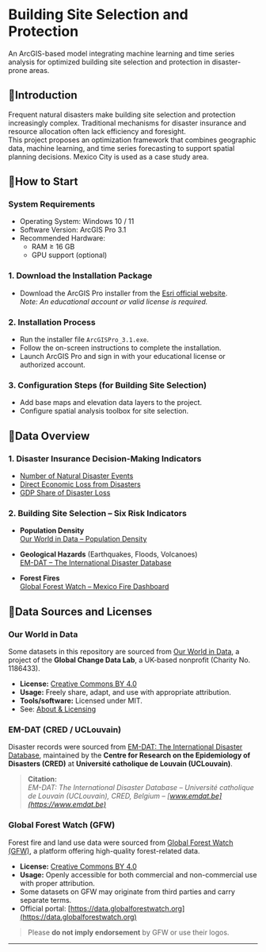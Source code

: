 # Building Site Selection and Protection

An ArcGIS-based model integrating machine learning and time series analysis for optimized building site selection and protection in disaster-prone areas.

##  📌Introduction

Frequent natural disasters make building site selection and protection increasingly complex. Traditional mechanisms for disaster insurance and resource allocation often lack efficiency and foresight.  
This project proposes an optimization framework that combines geographic data, machine learning, and time series forecasting to support spatial planning decisions. Mexico City is used as a case study area.

## 📌How to Start
### System Requirements

- Operating System: Windows 10 / 11
- Software Version: ArcGIS Pro 3.1
- Recommended Hardware:
  - RAM ≥ 16 GB
  - GPU support (optional)
    
### 1. Download the Installation Package

- Download the ArcGIS Pro installer from the [Esri official website](https://www.esri.com/).  
  *Note: An educational account or valid license is required.*

### 2. Installation Process

- Run the installer file `ArcGISPro_3.1.exe`.
- Follow the on-screen instructions to complete the installation.
- Launch ArcGIS Pro and sign in with your educational license or authorized account.

### 3. Configuration Steps (for Building Site Selection)

- Add base maps and elevation data layers to the project.
- Configure spatial analysis toolbox for site selection.

##  📌Data Overview

### 1. Disaster Insurance Decision-Making Indicators

- [Number of Natural Disaster Events](https://ourworldindata.org/grapher/number-of-natural-disaster-events)  
- [Direct Economic Loss from Disasters](https://ourworldindata.org/grapher/direct-economic-loss-attributed-to-disasters)  
- [GDP Share of Disaster Loss](https://ourworldindata.org/explorers/natural-disasters?tab=map&time=2020&Disaster+Type=All+disasters&Impact=Economic+damages+%28%25+GDP%29&Timespan=Decadal+average&Per+capita=false&country=~OWID_WRL)

### 2. Building Site Selection – Six Risk Indicators

- **Population Density**  
   [Our World in Data – Population Density](https://ourworldindata.org/explorers/population-and-demography?indicator=Population+density&Sex=Both+sexes&Age=Total&Projection+scenario=None&country=CHN~IND~USA~IDN~PAK~NGA~BRA~JPN)

- **Geological Hazards** (Earthquakes, Floods, Volcanoes)  
   [EM-DAT – The International Disaster Database](https://www.emdat.be/)

- **Forest Fires**  
   [Global Forest Watch – Mexico Fire Dashboard](https://www.globalforestwatch.org/dashboards/country/MEX/?category=fires&location=WyJjb3VudHJ5IiwiTUVYIl0%3D)


##  📌Data Sources and Licenses

###  Our World in Data

Some datasets in this repository are sourced from [Our World in Data](https://ourworldindata.org/), a project of the **Global Change Data Lab**, a UK-based nonprofit (Charity No. 1186433).  

- **License:** [Creative Commons BY 4.0](https://creativecommons.org/licenses/by/4.0/)  
- **Usage:** Freely share, adapt, and use with appropriate attribution.  
- **Tools/software:** Licensed under MIT.  
- See: [About & Licensing](https://ourworldindata.org/about#licensing-and-how-to-cite)


###  EM-DAT (CRED / UCLouvain)

Disaster records were sourced from [EM-DAT: The International Disaster Database](https://public.emdat.be/), maintained by the **Centre for Research on the Epidemiology of Disasters (CRED)** at **Université catholique de Louvain (UCLouvain)**.

> **Citation:**  
> *EM-DAT: The International Disaster Database – Université catholique de Louvain (UCLouvain), CRED, Belgium – [www.emdat.be](https://www.emdat.be)*


###  Global Forest Watch (GFW)

Forest fire and land use data were sourced from [Global Forest Watch (GFW)](https://www.globalforestwatch.org/), a platform offering high-quality forest-related data.

- **License:** [Creative Commons BY 4.0](https://creativecommons.org/licenses/by/4.0/)  
- **Usage:** Openly accessible for both commercial and non-commercial use with proper attribution.  
- Some datasets on GFW may originate from third parties and carry separate terms.  
- Official portal: [https://data.globalforestwatch.org](https://data.globalforestwatch.org)

> Please **do not imply endorsement** by GFW or use their logos.

---
